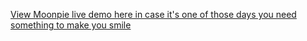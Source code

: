 [View Moonpie live demo here in case it's one of those days you need something to make you smile](https://duong-28.github.io/Moonpie/)
